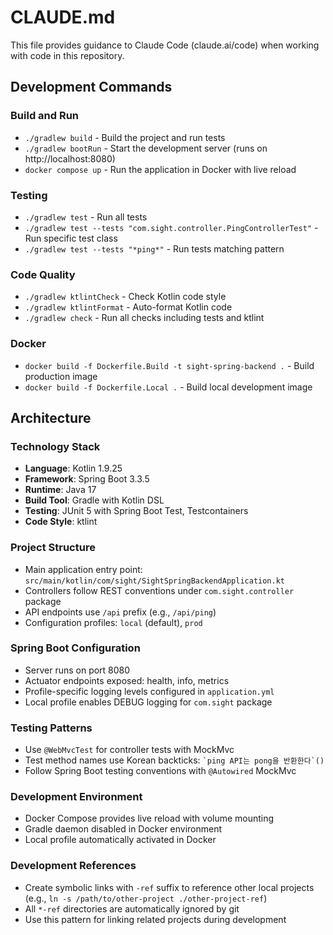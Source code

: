 # CLAUDE.md

This file provides guidance to Claude Code (claude.ai/code) when working with code in this repository.

## Development Commands

### Build and Run
- `./gradlew build` - Build the project and run tests
- `./gradlew bootRun` - Start the development server (runs on http://localhost:8080)
- `docker compose up` - Run the application in Docker with live reload

### Testing
- `./gradlew test` - Run all tests
- `./gradlew test --tests "com.sight.controller.PingControllerTest"` - Run specific test class
- `./gradlew test --tests "*ping*"` - Run tests matching pattern

### Code Quality
- `./gradlew ktlintCheck` - Check Kotlin code style
- `./gradlew ktlintFormat` - Auto-format Kotlin code
- `./gradlew check` - Run all checks including tests and ktlint

### Docker
- `docker build -f Dockerfile.Build -t sight-spring-backend .` - Build production image
- `docker build -f Dockerfile.Local .` - Build local development image

## Architecture

### Technology Stack
- **Language**: Kotlin 1.9.25
- **Framework**: Spring Boot 3.3.5
- **Runtime**: Java 17
- **Build Tool**: Gradle with Kotlin DSL
- **Testing**: JUnit 5 with Spring Boot Test, Testcontainers
- **Code Style**: ktlint

### Project Structure
- Main application entry point: `src/main/kotlin/com/sight/SightSpringBackendApplication.kt`
- Controllers follow REST conventions under `com.sight.controller` package
- API endpoints use `/api` prefix (e.g., `/api/ping`)
- Configuration profiles: `local` (default), `prod`

### Spring Boot Configuration
- Server runs on port 8080
- Actuator endpoints exposed: health, info, metrics
- Profile-specific logging levels configured in `application.yml`
- Local profile enables DEBUG logging for `com.sight` package

### Testing Patterns
- Use `@WebMvcTest` for controller tests with MockMvc
- Test method names use Korean backticks: `` `ping API는 pong을 반환한다`() ``
- Follow Spring Boot testing conventions with `@Autowired` MockMvc

### Development Environment
- Docker Compose provides live reload with volume mounting
- Gradle daemon disabled in Docker environment
- Local profile automatically activated in Docker

### Development References
- Create symbolic links with `-ref` suffix to reference other local projects (e.g., `ln -s /path/to/other-project ./other-project-ref`)
- All `*-ref` directories are automatically ignored by git
- Use this pattern for linking related projects during development